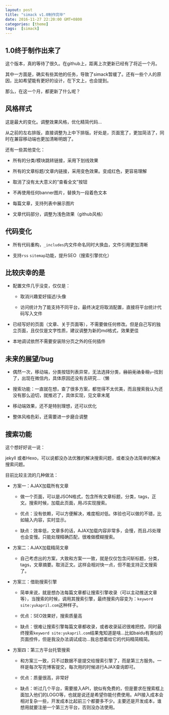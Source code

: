 ```yaml
---
layout: post
title: "simack v1.0制作完毕"
date: 2016-11-27 22:20:00 GMT+0800
categories: [theme]
tags:  [simack]
---
```


## 1.0终于制作出来了

<!-- more -->

这个版本，真的等待了很久。在github上，距离上次更新已经有了将近一个月。

其中一方面是，确实有些其他的任务，导致了simack暂缓了。还有一些个人的原因，比如希望能有更好的设计，在下文上，也会提到。

那么，在这一个月，都更新了什么呢？

## 风格样式

这是最大的变化。调整效果风格，优化精简代码...

从之前的左右排版，直接调整为上中下排版。好处是，页面宽了，更加简洁了，同时在兼容移动端也更加清晰明朗了。

还有一些其他变化：

* 所有的分类/模块跳转链接，采用下划线效果

* 所有的文章标题/文章内链接，采用变色效果。变成红色，更容易理解

* 取消了没有太大意义的“查看全文”按钮

* 不再使用任何banner图片，替换为一段着色文本

* 每篇文章，支持列表中展示图片

* 文章代码部分，调整为浅色效果（github风格）

## 代码变化

* 所有代码重构，`_includes`内文件命名同时大换血，文件引用更加清晰

* 支持`rss` `sitemap`功能，提升SEO（搜索引擎优化）

## 比较庆幸的是

* 配置文件几乎没变，仅仅是：

	* 取消兴趣爱好描述/头像

	* 访问统计为了能支持不同平台，最终决定将取消配置，直接将平台统计代码写入文件

* 已经写好的页面（文章、关于页面等），不需要做任何修改。但是自己写的独立页面，且仅仅是文字性质，建议调整为新的md格式，效果更佳

* 本地调试依然不需要安装除分页之外的任何插件

## 未来的展望/bug

* 偶然一次，移动端，分类按钮列表异常，无法选择分类，~~目前无法复现，~~找到了，出现在微信内，具体原因还没有去研究...（懒

* 搜索功能：一直就在想，查了很多方案，都觉得不太优美，而且搜索我认为还没有那么迫切，就推迟了，具体实现，见文章末尾

* 移动端效果，还不是特别理想，还可以优化

* 整体风格色彩，还需要进一步磨合调整

## 搜索功能

这个想好好说一说：

jekyll 或者Hexo，可以说都没办法优雅的解决搜索问题，或者没办法简单的解决搜索问题。

目前比较主流的几种做法：

* 方案一：AJAX加载所有文章

	* 做一个页面，可以是JSON格式，包含所有文章标题，分类，tags，正文。搜索时候，加载此页面，用JS实现搜索。

	* 优点：没有依赖，可以方便解决，难度相对低。体验也可以做的不错，比如输入内容，实时显示。

	* 缺点：效率低，文章多的话，AJAX加载内容非常多，会慢，而且JS处理也会变慢。只能处理精确匹配，很难做模糊搜索。

* 方案二：AJAX加载精简文章

	* 自己考虑出的方案，大致和方案一一致，就是仅仅包含问斩标题，分类，tags，文章摘要。取消正文。这样会相对快一点，但不能支持正文搜索了。

* 方案三：借助搜索引擎

	* 简单来说，就是想办法每篇文章都让搜索引擎收录（可以主动推送文章等），当搜索的时候，调用其搜索引擎，最终搜索内容变为：`keyword site:yukapril.com`这种样子。

	* 优点：SEO效果好，搜索质量高

	* 缺点：很难让搜索引擎每篇文章都收录，或者收录延迟很难把控。同时最终搜索`keyword site:yukapril.com`结果鬼知道是啥...比如baidu有类似的页面控件，但是我没办法调试成功...我总想着给它的代码精简精简。

* 方案四：第三方平台托管搜索

	* 和方案三一致，只不过数据不是提交给搜索引擎了，而是第三方服务。一样是每次写完博客提交，每次用的时候进行AJAX查询即可。

	* 优点：质量很高，非常好

	* 缺点：听过几个平台，需要接入API，貌似有免费的，但是要求在搜索框上面加入他们的LOGO等，也就是说还是希望你能付费使用。API接入成本会相对复杂一些，开发成本比起前三个都要多不少。主要还是开发成本，谁想用就要注册一个第三方平台，否则没办法使用。









